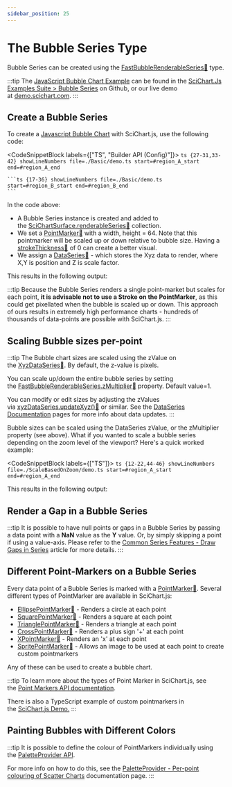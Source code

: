 ```yaml
---
sidebar_position: 25
---
```


# The Bubble Series Type

Bubble Series can be created using the [FastBubbleRenderableSeries:blue_book:](https://www.scichart.com/documentation/js/current/typedoc/classes/fastbubblerenderableseries.html) type.

:::tip
The [JavaScript Bubble Chart Example](https://scichart.com/demo/javascript-bubble-chart) can be found in the [SciChart.Js Examples Suite > Bubble Series](https://github.com/ABTSoftware/SciChart.JS.Examples/tree/master/Examples/src/components/Examples/Charts2D/BasicChartTypes/BubbleChart) on Github, or our live demo at [demo.scichart.com](https://scichart.com/demo/javascript/bubble-chart).
:::

<ChartFromSciChartDemo
    src="http://demo.scichart.com/iframe/bubble-chart"
    title="Bubble Series Chart"
/>

## Create a Bubble Series

To create a [Javascript Bubble Chart](https://scichart.com/demo/javascript-bubble-chart) with SciChart.js, use the following code:

<CodeSnippetBlock labels={["TS", "Builder API (Config)"]}>
    ```ts {27-31,33-42} showLineNumbers file=./Basic/demo.ts start=#region_A_start end=#region_A_end
    ```

    ```ts {17-36} showLineNumbers file=./Basic/demo.ts start=#region_B_start end=#region_B_end
    ```
</CodeSnippetBlock>

In the code above:

*   A Bubble Series instance is created and added to the [SciChartSurface.renderableSeries:blue_book:](https://www.scichart.com/documentation/js/current/typedoc/classes/scichartsurface.html#renderableseries) collection.
*   We set a [PointMarker:blue_book:](https://www.scichart.com/documentation/js/current/typedoc/classes/basepointmarker.html) with a width, height = 64. Note that this pointmarker will be scaled up or down relative to bubble size. Having a [strokeThickness:blue_book:](https://www.scichart.com/documentation/js/current/typedoc/classes/basepointmarker.html#strokethickness) of 0 can create a better visual.
*   We assign a [DataSeries:blue_book:](https://www.scichart.com/documentation/js/current/typedoc/classes/basedataseries.html) - which stores the Xyz data to render, where X,Y is position and Z is scale factor.

This results in the following output:


<LiveDocSnippet name="./Basic/demo" />

:::tip
Because the Bubble Series renders a single point-market but scales for each point, **it is advisable not to use a Stroke on the PointMarker**, as this could get pixellated when the bubble is scaled up or down. This approach of ours results in extremely high performance charts - hundreds of thousands of data-points are possible with SciChart.js.
:::

## Scaling Bubble sizes per-point

:::tip
The Bubble chart sizes are scaled using the zValue on the [XyzDataSeries:blue_book:](https://www.scichart.com/documentation/js/current/typedoc/classes/xyzdataseries.html). By default, the z-value is pixels.

You can scale up/down the entire bubble series by setting the [FastBubbleRenderableSeries.zMultiplier:blue_book:](https://www.scichart.com/documentation/js/current/typedoc/classes/fastbubblerenderableseries.html#zmultiplier) property. Default value=1.

You can modify or edit sizes by adjusting the zValues via [xyzDataSeries.updateXyz():blue_book:](https://www.scichart.com/documentation/js/current/typedoc/classes/xyzdataseries.html#updatexyz) or similar. See the [DataSeries Documentation](/2d-charts/chart-types/data-series-api/data-series-api-overview) pages for more info about data updates.
:::

Bubble sizes can be scaled using the DataSeries zValue, or the zMultiplier property (see above). What if you wanted to scale a bubble series depending on the zoom level of the viewport? Here's a quick worked example:

<CodeSnippetBlock labels={["TS"]}>
    ```ts {12-22,44-46} showLineNumbers file=./ScaleBasedOnZoom/demo.ts start=#region_A_start end=#region_A_end
    ```
</CodeSnippetBlock>

This results in the following output:

<LiveDocSnippet name="./ScaleBasedOnZoom/demo" />

## Render a Gap in a Bubble Series

:::tip
It is possible to have null points or gaps in a Bubble Series by passing a data point with a **NaN** value as the **Y** value. Or, by simply skipping a point if using a value-axis. Please refer to the [Common Series Features - Draw Gaps in Series](/2d-charts/chart-types/common-series-apis/drawing-gaps) article for more details.
:::

## Different Point-Markers on a Bubble Series

Every data point of a Bubble Series is marked with a [PointMarker:blue_book:](https://www.scichart.com/documentation/js/current/typedoc/classes/basepointmarker.html). Several different types of PointMarker are available in SciChart.js:

*   [EllipsePointMarker:blue_book:](https://www.scichart.com/documentation/js/current/typedoc/classes/ellipsepointmarker.html) - Renders a circle at each point
*   [SquarePointMarker:blue_book:](https://www.scichart.com/documentation/js/current/typedoc/classes/squarepointmarker.html) - Renders a square at each point
*   [TrianglePointMarker:blue_book:](https://www.scichart.com/documentation/js/current/typedoc/classes/trianglepointmarker.html) - Renders a triangle at each point
*   [CrossPointMarker:blue_book:](https://www.scichart.com/documentation/js/current/typedoc/classes/crosspointmarker.html) - Renders a plus sign '+' at each point
*   [XPointMarker:blue_book:](https://www.scichart.com/documentation/js/current/typedoc/classes/xpointmarker.html) - Renders an 'x' at each point
*   [SpritePointMarker:blue_book:](https://www.scichart.com/documentation/js/current/typedoc/classes/spritepointmarker.html) - Allows an image to be used at each point to create custom pointmarkers

Any of these can be used to create a bubble chart.

:::tip
To learn more about the types of Point Marker in SciChart.js, see the [Point Markers API documentation](/2d-charts/chart-types/common-series-apis/drawing-point-markers).

There is also a TypeScript example of custom pointmarkers in the [SciChart.js Demo.](https://scichart.com/demo/javascript-chart-custom-pointmarkers)
:::

## Painting Bubbles with Different Colors

:::tip
It is possible to define the colour of PointMarkers individually using the [PaletteProvider API](/2d-charts/chart-types/palette-provider-api/palette-provider-api-overview).

For more info on how to do this, see the [PaletteProvider - Per-point colouring of Scatter Charts](/2d-charts/chart-types/palette-provider-api/fast-bubble-renderable-series) documentation page.
:::